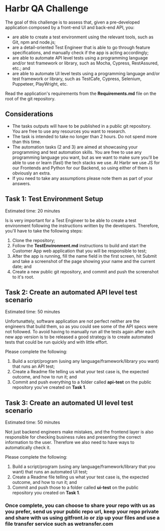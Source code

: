 # Harbr QA Challenge #

The goal of this challenge is to assess that, given a pre-developed application composed by a front-end UI and back-end API, you:
- are able to create a test environment using the relevant tools, such as Git, npm and node.js;
- are a detail-oriented Test Engineer that is able to go through feature specifications, and manually check if the app is acting accordingly;
- are able to automate API level tests using a programming language and/or test framework or library, such as Mocha, Cypress, RestAssured, etc.; and
- are able to automate UI level tests using a programming language and/or test framework or library, such as TestCafe, Cypress, Selenium, Puppeteer, PlayWright, etc.

Read the application's requirements from the **Requirements.md** file on the root of the git repository.

## Considerations ##
- The tasks outputs will have to be published in a public git repository. You are free to use any resources you want to research.
- The task is intended to take no longer than 2 hours. Do not spend more than this time.
- The automation tasks (2 and 3) are aimed at showcasing your programming and test automation skills. You are free to use any programming language you want, but as we want to make sure you'll be able to use or learn (fast) the tech stacks we use. At Harbr we use JS for our Frontends and Python for our Backend, so using either of them is obviously an extra.
- If you need to take any assumptions please note them as part of your answers.

## Task 1: Test Environment Setup ##

Estimated time: 20 minutes

Is is very important for a Test Engineer to be able to create a test environment following the instructions written by the developers. Therefore, you'll have to take the following steps:

1) Clone the repository;
2) Follow the **TestEnvironment.md** instructions to build and start the Customer App web application that you will be responsible to test;
3) After the app is running, fill the name field in the first screen, hit Submit and take a screenshot of the page showing your name and the current date; and 
4) Create a new public git repository, and commit and push the screenshot to it's root.

## Task 2: Create an automated API level test scenario ##

Estimated time: 50 minutes

Unfortunattely, software application are not perfect neither are the engineers that build them, so as you could see some of the API specs were not followed. To avoid having to manually run all the tests again after each new app version is to be released a good strategy is to create automated tests that could be run quickly and with little effort.

Please complete the following:
1) Build a script/program (using any language/framework/library you want) that runs an API test;
2) Create a Readme file telling us what your test case is, the expected outcome, and how to run it; and
3) Commit and push everything to a folder called **api-test** on the public repository you've created on **Task 1**.

## Task 3: Create an automated UI level test scenario ##

Estimated time: 50 minutes

Not just backend engineers make mistakes, and the frontend layer is also responsible for checking business rules and presenting the correct information to the user. Therefore we also need to have ways to automatically check it.

Please complete the following:
1) Build a script/program (using any language/framework/library that you want) that runs an automated UI test;
2) Create a Readme file telling us what your test case is, the expected outcome, and how to run it; and
3) Commit and push those to a folder called **ui-test** on the public repository you created on **Task 1**.

### Once complete, you can choose to share your repo with us as you prefer, send us your public repo url, keep your repo private and share with us using gitfront.io or zip up your files and use a file transfer service such as wetransfer.com ###
